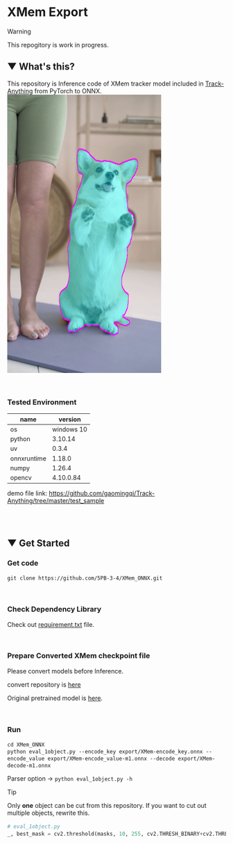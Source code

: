 # XMem Export

> [!WARNING]
> This repogitory is work in progress.

## ▼ What's this?
This repository is Inference code of XMem tracker model included in [Track-Anything](https://github.com/gaomingqi/Track-Anything/tree/master/tracker) from PyTorch to ONNX.
![result](https://github.com/5PB-3-4/XMem_ONNX/blob/main/demo/result.png)

<br>

### Tested Environment
|name|version|
|----|-------|
|os|windows 10|
|python|3.10.14|
|uv|0.3.4|
|onnxruntime|1.18.0|
|numpy|1.26.4|
|opencv|4.10.0.84|

demo file link: https://github.com/gaomingqi/Track-Anything/tree/master/test_sample

<br><br>


## ▼ Get Started
### Get code
```shell
git clone https://github.com/5PB-3-4/XMem_ONNX.git
```
<br>

### Check Dependency Library
Check out [requirement.txt]() file.

<br>

### Prepare Converted XMem checkpoint file
Please convert models before Inference.

convert repository is [here](https://github.com/5PB-3-4/XMem_Export/tree/main)

Original pretrained model is [here](https://github.com/hkchengrex/XMem/releases/tag/v1.0).


<br>

### Run
```shell
cd XMem_ONNX
python eval_1object.py --encode_key export/XMem-encode_key.onnx --encode_value export/XMem-encode_value-m1.onnx --decode export/XMem-decode-m1.onnx
```

Parser option ->
``` python eval_1object.py -h ```

> [!TIP]
> Only __one__ object can be cut from this repository. If you want to cut out multiple objects, rewrite this.

```python
# eval_1object.py
_, best_mask = cv2.threshold(masks, 10, 255, cv2.THRESH_BINARY+cv2.THRESH_OTSU)
```


